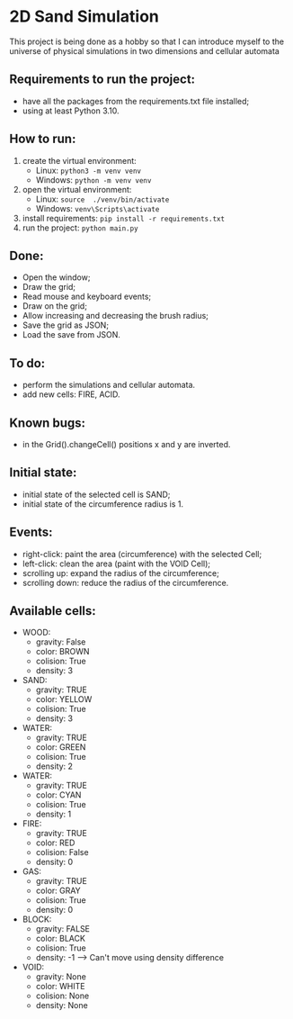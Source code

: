 # 2D Sand Simulation 

This project is being done as a hobby so that I can introduce myself to the universe of physical simulations in two dimensions and cellular automata

## Requirements to run the project:
- have all the packages from the requirements.txt file installed;
- using at least Python 3.10.

## How to run:
1. create the virtual environment:
    - Linux: ```python3 -m venv venv```
    - Windows: ```python -m venv venv```
2. open the virtual environment:
    - Linux: ```source  ./venv/bin/activate```
    - Windows: ```venv\Scripts\activate```
3. install requirements: ```pip install -r requirements.txt```
4. run the project: ```python main.py```

## Done:
- Open the window;
- Draw the grid;
- Read mouse and keyboard events;
- Draw on the grid;
- Allow increasing and decreasing the brush radius;
- Save the grid as JSON;
- Load the save from JSON.

## To do:
- perform the simulations and cellular automata.
- add new cells: FIRE, ACID.

## Known bugs:
- in the Grid().changeCell() positions x and y are inverted. 

## Initial state:
- initial state of the selected cell is SAND;
- initial state of the circumference radius is 1.

## Events:
- right-click: paint the area (circumference) with the selected Cell;
- left-click: clean the area (paint with the VOID Cell);
- scrolling up: expand the radius of the circumference;
- scrolling down: reduce the radius of the circumference.

## Available cells:
- WOOD:
    - gravity: False
    - color: BROWN
    - colision: True
    - density: 3
- SAND:
    - gravity: TRUE
    - color: YELLOW
    - colision: True
    - density: 3
- WATER:
    - gravity: TRUE
    - color: GREEN
    - colision: True
    - density: 2
- WATER:
    - gravity: TRUE
    - color: CYAN
    - colision: True
    - density: 1
- FIRE:
    - gravity: TRUE
    - color: RED
    - colision: False
    - density: 0
- GAS:
    - gravity: TRUE
    - color: GRAY
    - colision: True
    - density: 0
- BLOCK:
    - gravity: FALSE
    - color: BLACK
    - colision: True
    - density: -1 --> Can't move using density difference
- VOID:
    - gravity: None
    - color: WHITE
    - colision: None
    - density: None